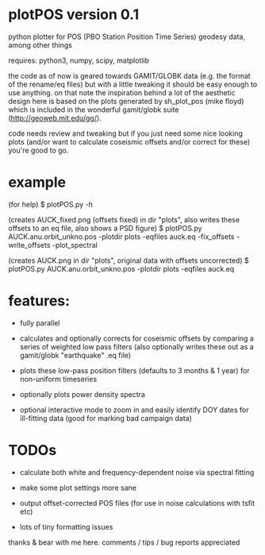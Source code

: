 # plotPOS version 0.1 
python plotter for POS (PBO Station Position Time Series) geodesy data, among other things

requires: python3, numpy, scipy, matplotlib

the code as of now is geared towards GAMIT/GLOBK data (e.g. the format of the rename/eq files)
but with a little tweaking it should be easy enough to use anything. on that note the inspiration behind 
a lot of the aesthetic design here is based on the plots generated by sh_plot_pos (mike floyd) which 
is included in the wonderful gamit/globk suite (http://geoweb.mit.edu/gg/).

code needs review and tweaking but if you just need some nice looking plots (and/or want to calculate coseismic
offsets and/or correct for these) you're good to go. 

# example 
(for help)
$ plotPOS.py -h

(creates AUCK_fixed.png (offsets fixed) in dir "plots", also writes these offsets to an eq file, also shows a PSD figure)
$ plotPOS.py AUCK.anu.orbit_unkno.pos -plotdir plots -eqfiles auck.eq -fix_offsets -write_offsets -plot_spectral

(creates AUCK.png in dir "plots", original data with offsets uncorrected)
$ plotPOS.py AUCK.anu.orbit_unkno.pos -plotdir plots -eqfiles auck.eq


# features:

- fully parallel

- calculates and optionally corrects for coseismic offsets by comparing a series of weighted low pass filters
   (also optionally writes these out as a gamit/globk "earthquake" .eq file)

- plots these low-pass position filters (defaults to 3 months & 1 year) for non-uniform timeseries

- optionally plots power density spectra

- optional interactive mode to zoom in and easily identify DOY dates for ill-fitting data (good for marking bad campaign data) 

# TODOs

- calculate both white and frequency-dependent noise via spectral fitting 

- make some plot settings more sane

- output offset-corrected POS files (for use in noise calculations with tsfit etc)

- lots of tiny formatting issues

thanks & bear with me here. comments / tips / bug reports appreciated
